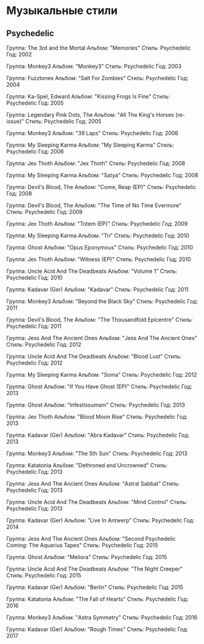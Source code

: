# Музыкальные стили

## Psychedelic

Группа: The 3rd and the Mortal
Альбом: "Memories"
Стиль: Psychedelic
Год: 2002

Группа: Monkey3
Альбом: "Monkey3"
Стиль: Psychedelic
Год: 2003

Группа: Fuzztones
Альбом: "Salt For Zombies"
Стиль: Psychedelic
Год: 2004

Группа: Ka-Spel, Edward
Альбом: "Kissing Frogs Is Fine"
Стиль: Psychedelic
Год: 2005

Группа: Legendary Pink Dots, The
Альбом: "All The King's Horses (re-issue)"
Стиль: Psychedelic
Год: 2005

Группа: Monkey3
Альбом: "39 Laps"
Стиль: Psychedelic
Год: 2006

Группа: My Sleeping Karma
Альбом: "My Sleeping Karma"
Стиль: Psychedelic
Год: 2006

Группа: Jex Thoth
Альбом: "Jex Thoth"
Стиль: Psychedelic
Год: 2008

Группа: My Sleeping Karma
Альбом: "Satya"
Стиль: Psychedelic
Год: 2008

Группа: Devil's Blood, The
Альбом: "Come, Reap (EP)"
Стиль: Psychedelic
Год: 2008

Группа: Devil's Blood, The
Альбом: "The Time of No Time Evermore"
Стиль: Psychedelic
Год: 2009

Группа: Jex Thoth
Альбом: "Totem (EP)"
Стиль: Psychedelic
Год: 2009

Группа: My Sleeping Karma
Альбом: "Tri"
Стиль: Psychedelic
Год: 2010

Группа: Ghost
Альбом: "Opus Eponymous"
Стиль: Psychedelic
Год: 2010

Группа: Jex Thoth
Альбом: "Witness (EP)"
Стиль: Psychedelic
Год: 2010

Группа: Uncle Acid And The Deadbeats
Альбом: "Volume 1"
Стиль: Psychedelic
Год: 2010

Группа: Kadavar (Ger)
Альбом: "Kadavar"
Стиль: Psychedelic
Год: 2011

Группа: Monkey3
Альбом: "Beyond the Black Sky"
Стиль: Psychedelic
Год: 2011

Группа: Devil's Blood, The
Альбом: "The Thousandfold Epicentre"
Стиль: Psychedelic
Год: 2011

Группа: Jess And The Ancient Ones
Альбом: "Jess And The Ancient Ones"
Стиль: Psychedelic
Год: 2012

Группа: Uncle Acid And The Deadbeats
Альбом: "Blood Lust"
Стиль: Psychedelic
Год: 2012

Группа: My Sleeping Karma
Альбом: "Soma"
Стиль: Psychedelic
Год: 2012

Группа: Ghost
Альбом: "If You Have Ghost (EP)"
Стиль: Psychedelic
Год: 2013

Группа: Ghost
Альбом: "Infestissumam"
Стиль: Psychedelic
Год: 2013

Группа: Jex Thoth
Альбом: "Blood Moon Rise"
Стиль: Psychedelic
Год: 2013

Группа: Kadavar (Ger)
Альбом: "Abra Kadavar"
Стиль: Psychedelic
Год: 2013

Группа: Monkey3
Альбом: "The 5th Sun"
Стиль: Psychedelic
Год: 2013

Группа: Katatonia
Альбом: "Dethroned and Uncrowned"
Стиль: Psychedelic
Год: 2013

Группа: Jess And The Ancient Ones
Альбом: "Astral Sabbat"
Стиль: Psychedelic
Год: 2013

Группа: Uncle Acid And The Deadbeats
Альбом: "Mind Control"
Стиль: Psychedelic
Год: 2013

Группа: Kadavar (Ger)
Альбом: "Live In Antwerp"
Стиль: Psychedelic
Год: 2014

Группа: Jess And The Ancient Ones
Альбом: "Second Psychedelic Coming: The Aquarius Tapes"
Стиль: Psychedelic
Год: 2015

Группа: Ghost
Альбом: "Meliora"
Стиль: Psychedelic
Год: 2015

Группа: Uncle Acid And The Deadbeats
Альбом: "The Night Creeper"
Стиль: Psychedelic
Год: 2015

Группа: Kadavar (Ger)
Альбом: "Berlin"
Стиль: Psychedelic
Год: 2015

Группа: Katatonia
Альбом: "The Fall of Hearts"
Стиль: Psychedelic
Год: 2016

Группа: Monkey3
Альбом: "Astra Symmetry"
Стиль: Psychedelic
Год: 2016

Группа: Kadavar (Ger)
Альбом: "Rough Times"
Стиль: Psychedelic
Год: 2017

